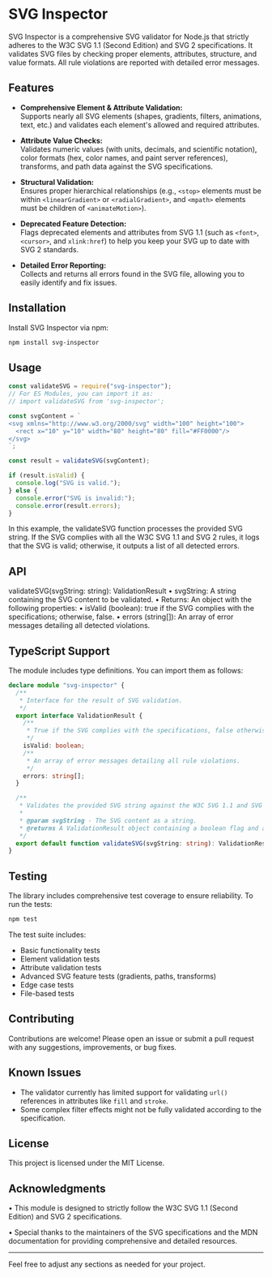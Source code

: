 # SVG Inspector

SVG Inspector is a comprehensive SVG validator for Node.js that strictly adheres to the W3C SVG 1.1 (Second Edition) and SVG 2 specifications. It validates SVG files by checking proper elements, attributes, structure, and value formats. All rule violations are reported with detailed error messages.

## Features

- **Comprehensive Element & Attribute Validation:**  
  Supports nearly all SVG elements (shapes, gradients, filters, animations, text, etc.) and validates each element's allowed and required attributes.

- **Attribute Value Checks:**  
  Validates numeric values (with units, decimals, and scientific notation), color formats (hex, color names, and paint server references), transforms, and path data against the SVG specifications.

- **Structural Validation:**  
  Ensures proper hierarchical relationships (e.g., `<stop>` elements must be within `<linearGradient>` or `<radialGradient>`, and `<mpath>` elements must be children of `<animateMotion>`).

- **Deprecated Feature Detection:**  
  Flags deprecated elements and attributes from SVG 1.1 (such as `<font>`, `<cursor>`, and `xlink:href`) to help you keep your SVG up to date with SVG 2 standards.

- **Detailed Error Reporting:**  
  Collects and returns all errors found in the SVG file, allowing you to easily identify and fix issues.

## Installation

Install SVG Inspector via npm:

```sh
npm install svg-inspector
```

## Usage

```js
const validateSVG = require("svg-inspector");
// For ES Modules, you can import it as:
// import validateSVG from 'svg-inspector';

const svgContent = `
<svg xmlns="http://www.w3.org/2000/svg" width="100" height="100">
  <rect x="10" y="10" width="80" height="80" fill="#FF0000"/>
</svg>
`;

const result = validateSVG(svgContent);

if (result.isValid) {
  console.log("SVG is valid.");
} else {
  console.error("SVG is invalid:");
  console.error(result.errors);
}
```

In this example, the validateSVG function processes the provided SVG string. If the SVG complies with all the W3C SVG 1.1 and SVG 2 rules, it logs that the SVG is valid; otherwise, it outputs a list of all detected errors.

## API

validateSVG(svgString: string): ValidationResult
• svgString: A string containing the SVG content to be validated.
• Returns: An object with the following properties:
• isValid (boolean): true if the SVG complies with the specifications; otherwise, false.
• errors (string[]): An array of error messages detailing all detected violations.

## TypeScript Support

The module includes type definitions. You can import them as follows:

```ts
declare module "svg-inspector" {
  /**
   * Interface for the result of SVG validation.
   */
  export interface ValidationResult {
    /**
     * True if the SVG complies with the specifications, false otherwise.
     */
    isValid: boolean;
    /**
     * An array of error messages detailing all rule violations.
     */
    errors: string[];
  }

  /**
   * Validates the provided SVG string against the W3C SVG 1.1 and SVG 2 specifications.
   *
   * @param svgString - The SVG content as a string.
   * @returns A ValidationResult object containing a boolean flag and an array of errors.
   */
  export default function validateSVG(svgString: string): ValidationResult;
}
```

## Testing

The library includes comprehensive test coverage to ensure reliability. To run the tests:

```sh
npm test
```

The test suite includes:

- Basic functionality tests
- Element validation tests
- Attribute validation tests
- Advanced SVG feature tests (gradients, paths, transforms)
- Edge case tests
- File-based tests

## Contributing

Contributions are welcome! Please open an issue or submit a pull request with any suggestions, improvements, or bug fixes.

## Known Issues

- The validator currently has limited support for validating `url()` references in attributes like `fill` and `stroke`.
- Some complex filter effects might not be fully validated according to the specification.

## License

This project is licensed under the MIT License.

## Acknowledgments

• This module is designed to strictly follow the W3C SVG 1.1 (Second Edition) and SVG 2 specifications.

• Special thanks to the maintainers of the SVG specifications and the MDN documentation for providing comprehensive and detailed resources.

---

Feel free to adjust any sections as needed for your project.
